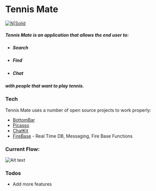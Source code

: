 # Tennis Mate 


[![N|Solid](https://www.daysofwonder.com/online/en/img/ol_sw2_buy_google-play.png)](https://play.google.com/store/apps/details?id=com.tennismate.tennismate&hl=en)

##### Tennis Mate is an application that allows the end user to:
  - ##### Search
  - ##### Find
  - ##### Chat
##### with people that want to play tennis.

### Tech

Tennis Mate uses a number of open source projects to work properly:

* [BottomBar](https://github.com/roughike/BottomBar)
* [Picasso](https://github.com/square/picasso)
* [ChatKit](https://github.com/stfalcon-studio/ChatKit)
* [FireBase](https://firebase.google.com/) - Real Time DB, Messaging, Fire Base Functions

### Current Flow:

![Alt text](https://drive.google.com/uc?export=view&id=0B3CihMLqH2o2M3o1aFhSVVRKR1U "Optional title")




### Todos

 - Add more features
 



